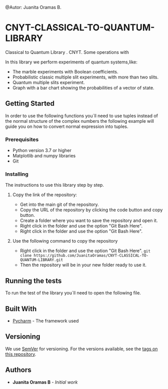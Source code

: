 
@Autor: Juanita Oramas B.
# CNYT-CLASSICAL-TO-QUANTUM-LIBRARY

Classical to Quantum Library . CNYT. Some operations with 

In this library we perform experiments of quantum systems,like:

  - The marble experiments with Boolean coefficients.
  - Probabilistic classic multiple slit experiments, with more than two slits.
  - Quantum multiple slits experiment.
  - Graph with a bar chart showing the probabilities of a vector of state. 

## Getting Started

In order to use the following functions you´ll need to use tuples instead of the normal structure of the complex numbers the following example will guide you on how to convert normal expression into tuples.


### Prerequisites

  - Python version 3.7 or higher
  - Matplotlib and numpy libraries
  - Git

### Installing

The instructions to use this library step by step.

1. Copy the link of the repository:
    - Get into the main git of the repository.
    - Copy the URL of the repository by clicking the code button and copy button.
    - Create a folder where you want to save the repository and open it.
    - Right click in the folder and use the option "Git Bash Here".
    - Right click in the folder and use the option "Git Bash Here".

2. Use the following command to copy the repository
    - Right click in the folder and use the option "Git Bash Here".
        ```git clone https://github.com/JuanitaOramas/CNYT-CLASSICAL-TO-QUANTUM-LIBRARY.git```
    - Then the repository will be in your new folder ready to use it.


## Running the tests

To run the test of the library you´ll need to open the following file.




## Built With

- [Pycharm](https://www.jetbrains.com/es-es/pycharm/) - The framework used



## Versioning

We use [SemVer](http://semver.org/) for versioning. For the versions available, see the [tags on this repository](https://github.com/your/project/tags). 

## Authors

* **Juanita Oramas B** - *Initial work* 




